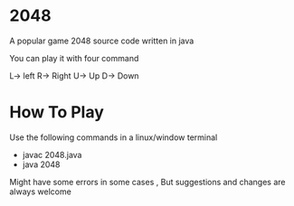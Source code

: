 # 2048
A popular game 2048 source code written in java

You can play it with four command 

L-> left
R-> Right
U-> Up
D-> Down

# How To Play

Use the following commands in a linux/window terminal

- javac 2048.java
- java 2048

Might have some errors in some cases , But suggestions and changes are always welcome
